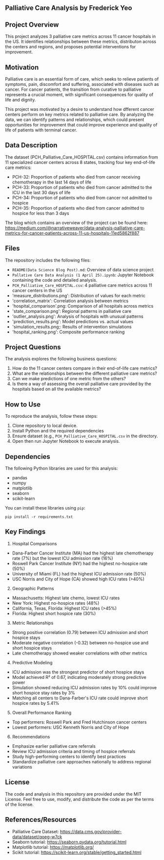 ## Palliative Care Analysis by Frederick Yeo

## Project Overview
 This project analyzes 3 palliative care metrics across 11 cancer hospitals in the US. It identifies relationships between these metrics, distributon across the centers and regions, and proposes potential interventions for improvement.
 
## Motivation
Palliative care is an essential form of care, which seeks to relieve patients of symptoms, pain, discomfort and suffering, associated with diseases such as cancer. For cancer patients, the transition from curative to palliative represents a crucial moment, with significant consequences for quality of life and dignity.

This project was motivated by a desire to understand how dfferent cancer centers perform on key metrics related to palliative care. By analyzing the data, we can identify patterns and relationships, which could present opportunities for improvement that could improve experience and quality of life of patients with terminal cancer.

## Data Description

The dataset (PCH_Palliative_Care_HOSPITAL.csv) contains information from 11 specialized cancer centers across 8 states, tracking four key end-of-life care metrics:

- PCH-32: Proportion of patients who died from cancer receiving chemotherapy in the last 14 days of life 
- PCH-33: Proportion of patients who died from cancer admitted to the ICU in the last 30 days of life 
- PCH-34: Proportion of patients who died from cancer not admitted to hospice 
- PCH-35: Proportion of patients who died from cancer admitted to hospice for less than 3 days 


The blog which contains an overview of the project can be found here: https://medium.com/@narrativeweaver/data-analysis-palliative-care-metrics-for-cancer-patients-across-11-us-hospitals-11ed5862f887

## Files

The repository includes the following files:
- `README(Data Science Blog Post).md`: Overview of data science project
- `Pallative Care Data Analysis (1 April 25).ipynb`: Jupyter Notebook containing the code and detailed analysis.
- `PCH_Palliative_Care_HOSPITAL.csv`: 4 palliative care metrics across 11 cancer centers in the US
- 'measure_distributions.png': Distribution of values for each metric
- 'correlation_matrix': Correlation analysis between metrics
- 'hospital_comparison'.png: Comparison of all hospitals across metrics
- 'state_comparison.png': Regional patterns in palliative care
- 'outlier_analysis.png': Analysis of hospitals with unusual patterns
- 'prediction_results.png': Model predictions vs. actual values
- 'simulation_results.png;: Results of intervention simulations
- 'hospital_ranking.png': Composite performance ranking

## Project Questions

The analysis explores the following business questions:

1. How do the 11 cancer centers compare in their end-of-life care metrics?
2. What are the relationships between the different palliative care metrics?
3. Can we make predictions of one metric from the others?
4. Is there a way of assessing the overall palliative care provided by the hospitals based on all the available metrics?

## How to Use

To reproduce the analysis, follow these steps:

1. Clone repository to local device.
2. Install Python and the required dependencies
3. Ensure dataset (e.g., `PCH_Palliative_Care_HOSPITAL.csv` in the directory.
5. Open then run Jupyter Notebook to execute analysis.

## Dependencies

The following Python libraries are used for this analysis:

- pandas
- numpy
- matplotlib
- seaborn
- scikit-learn

You can install these libraries using `pip`:

```
pip install -r requirements.txt
```

## Key Findings

1. Hospital Comparisons
- Dana-Farber Cancer Institute (MA) had the highest late chemotherapy rate (7%) but the lowest ICU admission rate (16%)
- Roswell Park Cancer Institute (NY) had the highest no-hospice rate (50%)
- University of Miami (FL) had the highest ICU admission rate (50%)
- USC Norris and City of Hope (CA) showed high ICU rates (>40%)

2. Geographic Patterns
- Massachusetts: Highest late chemo, lowest ICU rates
- New York: Highest no-hospice rates (48%)
- California, Texas, Florida: Highest ICU rates (>45%)
- Florida: Highest short hospice rate (30%)

3. Metric Relationships
- Strong positive correlation (0.79) between ICU admission and short hospice stays
- Moderate negative correlation (-0.32) between no-hospice use and short hospice stays
- Late chemotherapy showed weaker correlations with other metrics

4. Predictive Modeling
- ICU admission was the strongest predictor of short hospice stays
- Model achieved R² of 0.67, indicating moderately strong predictive power
- Simulation showed reducing ICU admission rates by 10% could improve short hospice stay rates by 3%
- Matching all centers to Dana-Farber's ICU rate could improve short hospice rates by 5.41%

5. Overall Performance Ranking
- Top performers: Roswell Park and Fred Hutchinson cancer centers
- Lowest performers: USC Kenneth Norris and City of Hope

6. Recommendations
- Emphasize earlier palliative care referrals
- Review ICU admission criteria and timing of hospice referrals
- Study high-performing centers to identify best practices
- Standardize palliative care approaches nationally to address regional variations



## License
The code and analysis in this repository are provided under the MIT License. Feel free to use, modify, and distribute the code as per the terms of the license.

## References/Resources
- Palliative Care Dataset: https://data.cms.gov/provider-data/dataset/qoeg-w7ck
- Seaborn tutorial: https://seaborn.pydata.org/tutorial.html
- Matplotlib tutorial: https://matplotlib.org/
- Scikit tutorial: https://scikit-learn.org/stable/getting_started.html
